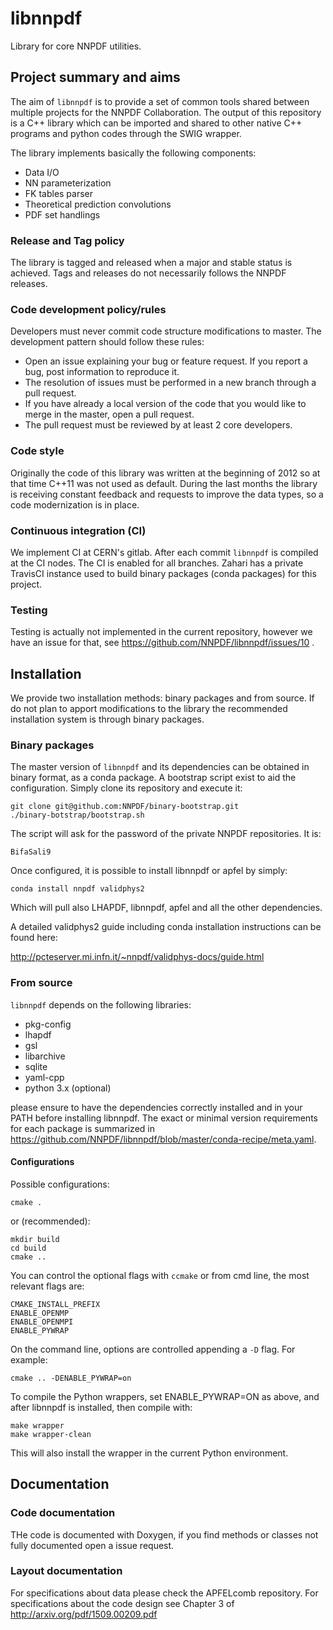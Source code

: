 # libnnpdf
Library for core NNPDF utilities.

## Project summary and aims

The aim of `libnnpdf` is to provide a set of common tools shared between multiple
projects for the NNPDF Collaboration. The output of this repository is a C++ library
which can be imported and shared to other native C++ programs and python codes through
the SWIG wrapper. 

The library implements basically the following components:
- Data I/O
- NN parameterization
- FK tables parser
- Theoretical prediction convolutions
- PDF set handlings

### Release and Tag policy

The library is tagged and released when a major and stable status is achieved. 
Tags and releases do not necessarily follows the NNPDF releases.

### Code development policy/rules

Developers must never commit code structure modifications to master. The development pattern should follow these rules:
- Open an issue explaining your bug or feature request. If you report a bug, post information to reproduce it.
- The resolution of issues must be performed in a new branch through a pull request.
- If you have already a local version of the code that you would like to merge in the master, open a pull request.
- The pull request must be reviewed by at least 2 core developers.

### Code style

Originally the code of this library was written at the beginning of 2012 so at that time C++11 was not used as default. 
During the last months the library is receiving constant feedback and requests to improve the data types, so a code modernization is in place.

### Continuous integration (CI)

We implement CI at CERN's gitlab. After each commit `libnnpdf` is compiled at the CI nodes. The CI is enabled for all branches.
Zahari has a private TravisCI instance used to build binary packages (conda packages) for this project.

### Testing

Testing is actually not implemented in the current repository, however we have an issue for that, see https://github.com/NNPDF/libnnpdf/issues/10 .

## Installation

We provide two installation methods: binary packages and from source.
If do not plan to apport modifications to the library the recommended installation system is through binary packages.

### Binary packages

The master version of `libnnpdf` and its dependencies can be obtained in binary format, as a conda package. A bootstrap script exist to aid the configuration. Simply clone its repository and execute it:
```Shell
git clone git@github.com:NNPDF/binary-bootstrap.git
./binary-botstrap/bootstrap.sh
```
The script will ask for the password of the private NNPDF repositories. It is:
```
BifaSali9
```
Once configured, it is possible to install libnnpdf or apfel by simply:
```Shell
conda install nnpdf validphys2
```

Which will pull also LHAPDF, libnnpdf, apfel and all the other dependencies.

A detailed validphys2 guide including conda installation instructions can be found here:

http://pcteserver.mi.infn.it/~nnpdf/validphys-docs/guide.html

### From source

`libnnpdf` depends on the following libraries:

- pkg-config
- lhapdf
- gsl
- libarchive
- sqlite
- yaml-cpp
- python 3.x (optional)

please ensure to have the dependencies correctly installed and in your PATH before installing libnnpdf.
The exact or minimal version requirements for each package is summarized in https://github.com/NNPDF/libnnpdf/blob/master/conda-recipe/meta.yaml.

#### Configurations

Possible configurations:

```Shell
cmake .

```
or (recommended):

```Shell
mkdir build
cd build
cmake ..

```
You can control the optional flags with `ccmake` or from cmd line, the most relevant flags are:

```Shell
CMAKE_INSTALL_PREFIX
ENABLE_OPENMP
ENABLE_OPENMPI
ENABLE_PYWRAP
```

On the command line, options are controlled appending a `-D` flag. For
example:

```
cmake .. -DENABLE_PYWRAP=on
```

To compile the Python wrappers, set ENABLE_PYWRAP=ON as above, and
after libnnpdf is installed, then compile with:

```Shell
make wrapper
make wrapper-clean
```

This will also install the wrapper in the current Python environment.

## Documentation

### Code documentation

THe code is documented with Doxygen, if you find methods or classes not fully documented open a issue request.

### Layout documentation

For specifications about data please check the APFELcomb repository.
For specifications about the code design see Chapter 3 of http://arxiv.org/pdf/1509.00209.pdf
